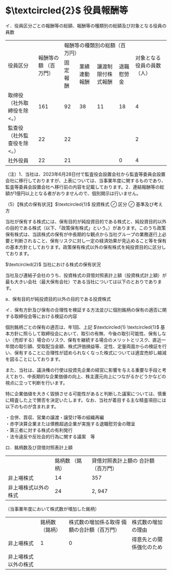 # $\textcircled{2}$ 役員報酬等  

イ．役員区分ごとの報酬等の総額、報酬等の種類別の総額及び対象となる役員の員数  


<html><body><table><tr><td rowspan="2">役員区分</td><td rowspan="2">報酬等の額 （百万門）</td><td colspan="4">報酬等の種類別の総額（百万円）</td><td rowspan="2">对象となる 役員の員数 （人）</td></tr><tr><td>固定報酬</td><td>業績連動報酬</td><td>讓渡制限付株 式報酬</td><td>退職慰勞金</td></tr><tr><td>取缔役 （社外取締役を除<。）</td><td>161</td><td>92</td><td>38</td><td>11</td><td>18</td><td>4</td></tr><tr><td>監查役 （社外監查役を除<。）</td><td>22</td><td>22</td><td></td><td></td><td></td><td>2</td></tr><tr><td>社外役員</td><td>22</td><td>21</td><td></td><td></td><td>0</td><td>4</td></tr></table></body></html>

（注）1．当社は、2023年6月28日付で監査役会設置会社から監査等委員会設置会社に移行しておりますが、上表については、当事業年度に関するものであり、監査等委員会設置会社へ移行前の内容を記載しております。2．連結報酬等の総額が1億円以上となる者がおりませんので、個別開示は行いません。  

（5）【株式の保有状況】$\textcircled{1}$ 投資株式 $\oslash$ 区分 $\oslash$ 基準及び考え方  

当社が保有する株式には、保有目的が純投資目的である株式と、純投資目的以外の目的である株式（以下、「政策保有株式」という。）があります。このうち政策保有株式は、当該株式の保有が中長期的な観点から当社グループの業務遂行上必要と判断されること、保有リスクに対し一定の経済効果が見込めること等を保有の基本方針としております。政策保有株式以外の保有株式を純投資目的に区分しております。  

$\textcircled{2}$ 当社における株式の保有状況  

当社及び連結子会社のうち、投資株式の貸借対照表計上額（投資株式計上額）が最も大きい会社（最大保有会社）である当社については以下のとおりであります。  

a．保有目的が純投資目的以外の目的である投資株式  

イ．保有方針及び保有の合理性を検証する方法並びに個別銘柄の保有の適否に関する取締役会等における検証の内容  

個別銘柄ごとの保有の適否は、年1回、上記 $\textcircled{1} \textcircled{1}$ 基本方針に照らして取締役会において、取引の有無、今後の取引可能性、保有しない（売却する）場合のリスク、保有を継続する場合のメリットとリスク、直近一年間の取引額、受取配当金額、株式評価損益等、定性、定量両面からの検証を行い、保有することに合理性が認められなくなった株式については適宜売却し縮減を図ることにしております。  

また、当社は、議決権の行使は投資先企業の経営に影響を与える重要な手段と考えており、中長期的な企業価値の向上、株主還元向上につながるかどうかなどの視点に立って判断を行います。  

特に企業価値を大きく毀損させる可能性があると判断した議案については、慎重に精査した上で賛否を決定いたします。なお、当社が着目する主な精査項目には以下のものが含まれます。  

・合併、買収、営業の譲渡・譲受け等の組織再編  
・赤字決算企業または債務超過企業が実施する退職慰労金の贈呈  
・第三者に対する株式の有利発行  
・法令違反や反社会的行為に関する議案　等  

ロ．銘柄数及び貸借対照表計上額  


<html><body><table><tr><td></td><td>銘柄数 （銘柄）</td><td>貸借対照表計上額の 合計額（百万門）</td></tr><tr><td>非上場株式</td><td>14</td><td>357</td></tr><tr><td>非上場株式以外の株式</td><td>24</td><td>2, 947</td></tr></table></body></html>  

（当事業年度において株式数が増加した銘柄）  


<html><body><table><tr><td></td><td>銘柄数 （銘柄）</td><td>株式数の增加係る取得 倆額の合計額（百万門）</td><td>株式数の增加の理由</td></tr><tr><td>非上場株式</td><td>1</td><td>0</td><td>得意先との闋係強化のため</td></tr><tr><td>非上場株式以外の株式</td><td></td><td></td><td></td></tr></table></body></html>  